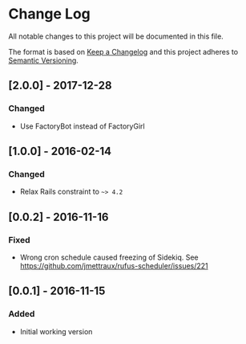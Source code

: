 # Change Log
All notable changes to this project will be documented in this file.

The format is based on [Keep a Changelog](http://keepachangelog.com/)
and this project adheres to [Semantic Versioning](http://semver.org/).

## [2.0.0] - 2017-12-28
### Changed
- Use FactoryBot instead of FactoryGirl

## [1.0.0] - 2016-02-14
### Changed
- Relax Rails constraint to `~> 4.2`

## [0.0.2] - 2016-11-16
### Fixed
- Wrong cron schedule caused freezing of Sidekiq. See https://github.com/jmettraux/rufus-scheduler/issues/221

## [0.0.1] - 2016-11-15
### Added
- Initial working version
